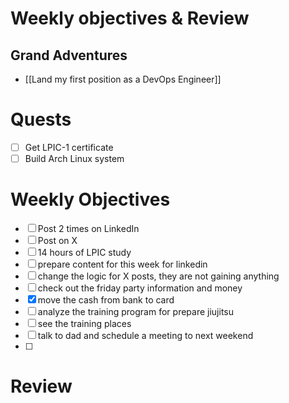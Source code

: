 # Weekly objectives & Review

## Grand Adventures

- [[Land my first position as a DevOps Engineer]]

# Quests

- [ ] Get LPIC-1 certificate
- [ ] Build Arch Linux system

# Weekly Objectives

- [ ] Post 2 times on LinkedIn
- [ ] Post on X
- [ ] 14 hours of LPIC study
- [ ] prepare content for this week for linkedin
- [ ] change the logic for X posts, they are not gaining anything
- [ ] check out the friday party information and money
- [x] move the cash from bank to card
- [ ] analyze the training program for prepare jiujitsu
- [ ] see the training places
- [ ] talk to dad and schedule a meeting to next weekend
- [ ] 
# Review



